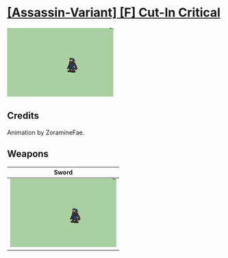 # [\[Assassin-Variant\] \[F\] Cut-In Critical](./%5BAssassin-Variant%5D%20%5BF%5D%20Cut-In%20Critical)

<img src="./1.%20Sword/Sword_000.png" alt="[Assassin-Variant] [F] Cut-In Critical standing" />

## Credits

Animation by ZoramineFae.

## Weapons


|Sword |
|  :---: |
| <img alt="Sword animation" src="./1.%20Sword/Sword.gif" /> |
